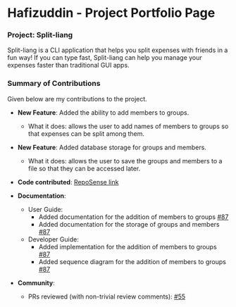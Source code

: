 # Hafizuddin - Project Portfolio Page

### Project: Split-liang

Split-liang is a CLI application that helps you split expenses with friends in a fun way! If you can type fast, Split-liang can help you manage your expenses faster than traditional GUI apps.

### Summary of Contributions

Given below are my contributions to the project.

* **New Feature**: Added the ability to add members to groups.
    * What it does: allows the user to add names of members to groups so that expenses can be split among them.

* **New Feature**: Added database storage for groups and members.
    * What it does: allows the user to save the groups and members to a file so that they can be accessed later.

* **Code contributed**: [RepoSense link](https://nus-cs2113-ay2324s2.github.io/tp-dashboard/?search=&sort=groupTitle&sortWithin=title&timeframe=commit&mergegroup=&groupSelect=groupByRepos&breakdown=true&checkedFileTypes=docs~functional-code~test-code~other&since=2024-02-23&tabOpen=true&tabType=authorship&tabAuthor=hafizuddin-a&tabRepo=AY2324S2-CS2113-T15-3%2Ftp%5Bmaster%5D&authorshipIsMergeGroup=false&authorshipFileTypes=docs~functional-code~test-code~other&authorshipIsBinaryFileTypeChecked=false&authorshipIsIgnoredFilesChecked=false)

* **Documentation**:
    * User Guide:
        * Added documentation for the addition of members to groups [\#87](https://github.com/AY2324S2-CS2113-T15-3/tp/pull/87)
        * Added documentation for the storage of groups and members [\#87](https://github.com/AY2324S2-CS2113-T15-3/tp/pull/87)
    * Developer Guide:
        * Added implementation for the addition of members to groups [\#87](https://github.com/AY2324S2-CS2113-T15-3/tp/pull/87)
        * Added sequence diagram for the addition of members to groups [\#87](https://github.com/AY2324S2-CS2113-T15-3/tp/pull/87)

* **Community**:
    * PRs reviewed (with non-trivial review comments): [\#55](https://github.com/AY2324S2-CS2113-T15-3/tp/pull/55)

